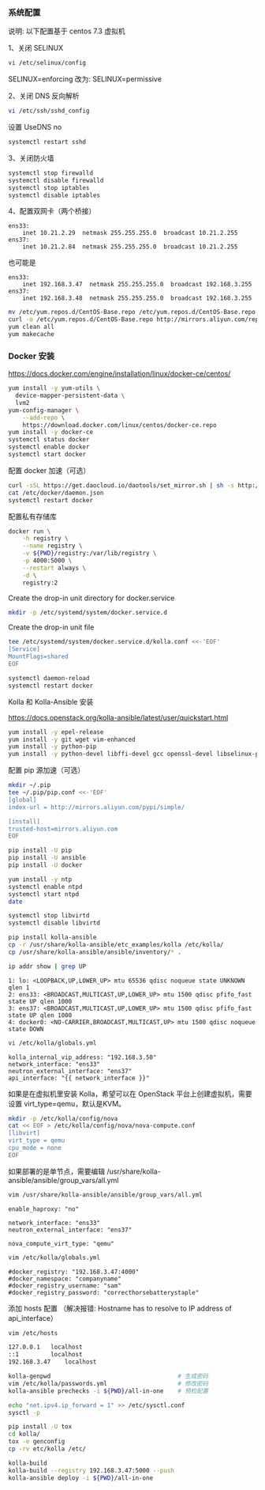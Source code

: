 ### 系统配置

说明: 以下配置基于 centos 7.3 虚拟机

1、关闭 SELINUX
```bash
vi /etc/selinux/config
```
SELINUX=enforcing
改为:
SELINUX=permissive


2、关闭 DNS 反向解析
```bash
vi /etc/ssh/sshd_config
```
设置 UseDNS no
```bash
systemctl restart sshd
```

3、关闭防火墙
```bash
systemctl stop firewalld
systemctl disable firewalld
systemctl stop iptables
systemctl disable iptables
```

4、配置双网卡（两个桥接）
```
ens33:
    inet 10.21.2.29  netmask 255.255.255.0  broadcast 10.21.2.255
ens37:
    inet 10.21.2.84  netmask 255.255.255.0  broadcast 10.21.2.255
```


也可能是
```
ens33:
    inet 192.168.3.47  netmask 255.255.255.0  broadcast 192.168.3.255
ens37:
    inet 192.168.3.48  netmask 255.255.255.0  broadcast 192.168.3.255
```



```bash
mv /etc/yum.repos.d/CentOS-Base.repo /etc/yum.repos.d/CentOS-Base.repo.backup
curl -o /etc/yum.repos.d/CentOS-Base.repo http://mirrors.aliyun.com/repo/Centos-7.repo
yum clean all
yum makecache
```

### Docker 安装

https://docs.docker.com/engine/installation/linux/docker-ce/centos/


```bash
yum install -y yum-utils \
  device-mapper-persistent-data \
  lvm2
yum-config-manager \
    --add-repo \
    https://download.docker.com/linux/centos/docker-ce.repo
yum install -y docker-ce
systemctl status docker
systemctl enable docker
systemctl start docker
```

配置 docker 加速（可选）
```bash
curl -sSL https://get.daocloud.io/daotools/set_mirror.sh | sh -s http://12248bc3.m.daocloud.io
cat /etc/docker/daemon.json
systemctl restart docker
```

配置私有存储库
```bash
docker run \
    -h registry \
    --name registry \
    -v ${PWD}/registry:/var/lib/registry \
    -p 4000:5000 \
    --restart always \
    -d \
    registry:2
```


Create the drop-in unit directory for docker.service
```bash
mkdir -p /etc/systemd/system/docker.service.d
```

Create the drop-in unit file
```bash
tee /etc/systemd/system/docker.service.d/kolla.conf <<-'EOF'
[Service]
MountFlags=shared
EOF
```

```bash
systemctl daemon-reload
systemctl restart docker
```


Kolla 和 Kolla-Ansible 安装

https://docs.openstack.org/kolla-ansible/latest/user/quickstart.html

```bash
yum install -y epel-release
yum install -y git wget vim-enhanced
yum install -y python-pip
yum install -y python-devel libffi-devel gcc openssl-devel libselinux-python
```

配置 pip 源加速（可选）
```bash
mkdir ~/.pip
tee ~/.pip/pip.conf <<-'EOF'
[global]
index-url = http://mirrors.aliyun.com/pypi/simple/

[install]
trusted-host=mirrors.aliyun.com
EOF
```

```bash
pip install -U pip
pip install -U ansible
pip install -U docker
```

```bash
yum install -y ntp
systemctl enable ntpd
systemctl start ntpd
date
```

```bash
systemctl stop libvirtd
systemctl disable libvirtd
```

```bash
pip install kolla-ansible
cp -r /usr/share/kolla-ansible/etc_examples/kolla /etc/kolla/
cp /usr/share/kolla-ansible/ansible/inventory/* .
```

```bash
ip addr show | grep UP
```
```
1: lo: <LOOPBACK,UP,LOWER_UP> mtu 65536 qdisc noqueue state UNKNOWN qlen 1
2: ens33: <BROADCAST,MULTICAST,UP,LOWER_UP> mtu 1500 qdisc pfifo_fast state UP qlen 1000
3: ens37: <BROADCAST,MULTICAST,UP,LOWER_UP> mtu 1500 qdisc pfifo_fast state UP qlen 1000
4: docker0: <NO-CARRIER,BROADCAST,MULTICAST,UP> mtu 1500 qdisc noqueue state DOWN
```

```bash
vi /etc/kolla/globals.yml
```

```
kolla_internal_vip_address: "192.168.3.50"
network_interface: "ens33"
neutron_external_interface: "ens37"
api_interface: "{{ network_interface }}"
```

如果是在虚拟机里安装 Kolla，希望可以在 OpenStack 平台上创建虚拟机，需要设置 virt_type=qemu，默认是KVM。
```bash
mkdir -p /etc/kolla/config/nova
cat << EOF > /etc/kolla/config/nova/nova-compute.conf
[libvirt]
virt_type = qemu
cpu_mode = none
EOF
```

如果部署的是单节点，需要编辑 /usr/share/kolla-ansible/ansible/group_vars/all.yml
```bash
vim /usr/share/kolla-ansible/ansible/group_vars/all.yml
```
```
enable_haproxy: "no"

network_interface: "ens33"
neutron_external_interface: "ens37"

nova_compute_virt_type: "qemu"
```

```bash
vim /etc/kolla/globals.yml
```
```
#docker_registry: "192.168.3.47:4000"
#docker_namespace: "companyname"
#docker_registry_username: "sam"
#docker_registry_password: "correcthorsebatterystaple"
```

添加 hosts 配置
（解决报错: Hostname has to resolve to IP address of api_interface）
```bash
vim /etc/hosts
```

```bash
127.0.0.1   localhost
::1         localhost
192.168.3.47    localhost
```


```bash
kolla-genpwd                                    # 生成密码
vim /etc/kolla/passwords.yml                    # 修改密码
kolla-ansible prechecks -i ${PWD}/all-in-one    # 预检配置

echo "net.ipv4.ip_forward = 1" >> /etc/sysctl.conf
sysctl -p

pip install -U tox
cd kolla/
tox -e genconfig
cp -rv etc/kolla /etc/

kolla-build
kolla-build --registry 192.168.3.47:5000 --push
kolla-ansible deploy -i ${PWD}/all-in-one
```
